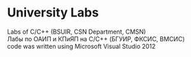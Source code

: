 # University Labs
Labs of C/C++ (BSUIR, CSN Department, CMSN)<br>
Лабы по ОАИП и КПиЯП на C/C++ (БГУИР, ФКСИС, ВМСИС)<br>
code was written using Microsoft Visual Studio 2012
